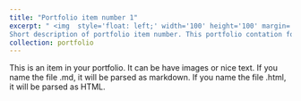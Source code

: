 ```yaml
---
title: "Portfolio item number 1"
excerpt: " <img  style='float: left;' width='100' height='100' margin= 'auto' src='/images/500x300.png'> 
Short description of portfolio item number. This portfolio contation foloowing information. This portfolio contation foloowing information. This portfolio contation foloowing information. This portfolio contation foloowing information."
collection: portfolio
---
```


This is an item in your portfolio. It can be have images or nice text. If you name the file .md, it will be parsed as markdown. If you name the file .html, it will be parsed as HTML. 
<!-- <img style="float: left;" src='/images/500x300.png'> -->

<!-- Continue markdown text... -->